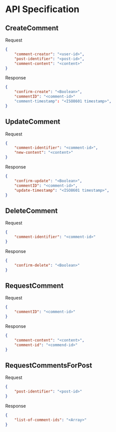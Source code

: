 # API Specification

## CreateComment
Request
```json
{
    "comment-creator": "<user-id>",
    "post-identifier": "<post-id>",
    "comment-content": "<content>"
}
```

Response
```json
{
    "confirm-create": "<Boolean>",
    "commentID": "<comment-id>"
    "comment-timestamp": "<ISO8601 timestamp>",
}
```

## UpdateComment
Request
```json
{
    "comment-identifier": "<comment-id>",
    "new-content": "<content>"
}
```

Response
```json
{
    "confirm-update": "<Boolean>",
    "commentID": "<comment-id>",
    "update-timestamp": "<ISO8601 timestamp>",
}
```

## DeleteComment
Request
```json
{
    "comment-identifier": "<comment-id>"
}
```

Response
```json
{
    "confirm-delete": "<Boolean>"
}
```

## RequestComment
Request
```json
{
    "commentID": "<comment-id>"
}
```

Response
```json
{
    "comment-content": "<content>",
    "comment-id": "<commend-id>"
}
```

## RequestCommentsForPost
Request
```json
{
    "post-identifier": "<post-id>"
}
```

Response
```json
{
    "list-of-comment-ids": "<Array>"
}
```
